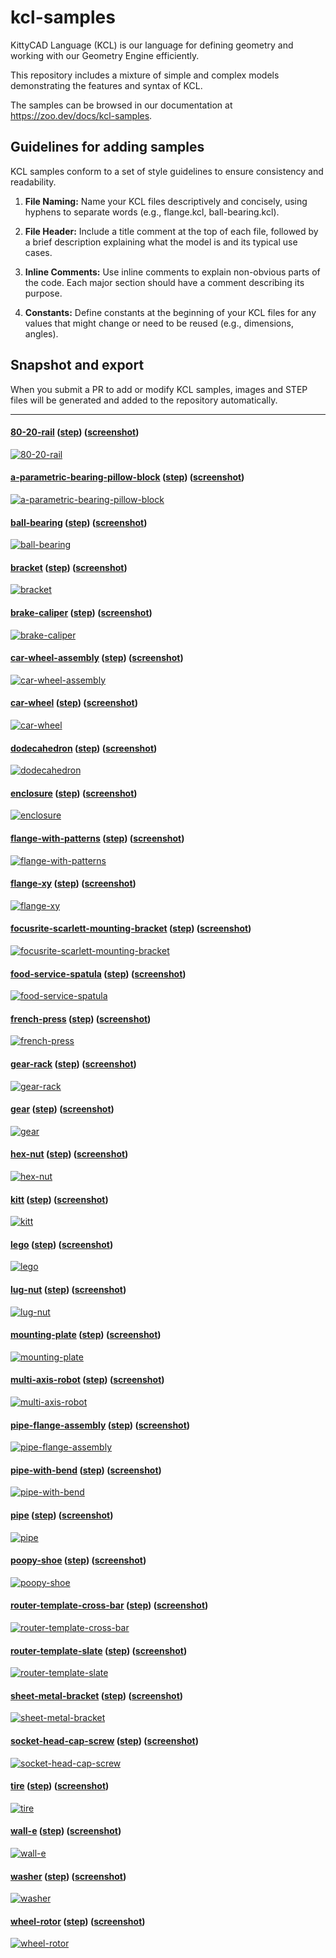 # kcl-samples

KittyCAD Language (KCL) is our language for defining geometry and working with our Geometry Engine efficiently.

This repository includes a mixture of simple and complex models demonstrating the features and syntax of KCL.

The samples can be browsed in our documentation at <https://zoo.dev/docs/kcl-samples>.

## Guidelines for adding samples

KCL samples conform to a set of style guidelines to ensure consistency and readability.

1. **File Naming:** Name your KCL files descriptively and concisely, using hyphens to separate words (e.g., flange.kcl, ball-bearing.kcl).

2. **File Header:** Include a title comment at the top of each file, followed by a brief description explaining what the model is and its typical use cases.

3. **Inline Comments:** Use inline comments to explain non-obvious parts of the code. Each major section should have a comment describing its purpose.

4. **Constants:** Define constants at the beginning of your KCL files for any values that might change or need to be reused (e.g., dimensions, angles).

## Snapshot and export

When you submit a PR to add or modify KCL samples, images and STEP files will be generated and added to the repository automatically.

---
#### [80-20-rail](./80-20-rail/80-20-rail.kcl) ([step](step/80-20-rail.step)) ([screenshot](screenshots/80-20-rail.png))
[![80-20-rail](screenshots/80-20-rail.png)](./80-20-rail/80-20-rail.kcl)
#### [a-parametric-bearing-pillow-block](./a-parametric-bearing-pillow-block/a-parametric-bearing-pillow-block.kcl) ([step](step/a-parametric-bearing-pillow-block.step)) ([screenshot](screenshots/a-parametric-bearing-pillow-block.png))
[![a-parametric-bearing-pillow-block](screenshots/a-parametric-bearing-pillow-block.png)](./a-parametric-bearing-pillow-block/a-parametric-bearing-pillow-block.kcl)
#### [ball-bearing](./ball-bearing/ball-bearing.kcl) ([step](step/ball-bearing.step)) ([screenshot](screenshots/ball-bearing.png))
[![ball-bearing](screenshots/ball-bearing.png)](./ball-bearing/ball-bearing.kcl)
#### [bracket](./bracket/bracket.kcl) ([step](step/bracket.step)) ([screenshot](screenshots/bracket.png))
[![bracket](screenshots/bracket.png)](./bracket/bracket.kcl)
#### [brake-caliper](./brake-caliper/brake-caliper.kcl) ([step](step/brake-caliper.step)) ([screenshot](screenshots/brake-caliper.png))
[![brake-caliper](screenshots/brake-caliper.png)](./brake-caliper/brake-caliper.kcl)
#### [car-wheel-assembly](./car-wheel-assembly/car-wheel-assembly.kcl) ([step](step/car-wheel-assembly.step)) ([screenshot](screenshots/car-wheel-assembly.png))
[![car-wheel-assembly](screenshots/car-wheel-assembly.png)](./car-wheel-assembly/car-wheel-assembly.kcl)
#### [car-wheel](./car-wheel/car-wheel.kcl) ([step](step/car-wheel.step)) ([screenshot](screenshots/car-wheel.png))
[![car-wheel](screenshots/car-wheel.png)](./car-wheel/car-wheel.kcl)
#### [dodecahedron](./dodecahedron/dodecahedron.kcl) ([step](step/dodecahedron.step)) ([screenshot](screenshots/dodecahedron.png))
[![dodecahedron](screenshots/dodecahedron.png)](./dodecahedron/dodecahedron.kcl)
#### [enclosure](./enclosure/enclosure.kcl) ([step](step/enclosure.step)) ([screenshot](screenshots/enclosure.png))
[![enclosure](screenshots/enclosure.png)](./enclosure/enclosure.kcl)
#### [flange-with-patterns](./flange-with-patterns/flange-with-patterns.kcl) ([step](step/flange-with-patterns.step)) ([screenshot](screenshots/flange-with-patterns.png))
[![flange-with-patterns](screenshots/flange-with-patterns.png)](./flange-with-patterns/flange-with-patterns.kcl)
#### [flange-xy](./flange-xy/flange-xy.kcl) ([step](step/flange-xy.step)) ([screenshot](screenshots/flange-xy.png))
[![flange-xy](screenshots/flange-xy.png)](./flange-xy/flange-xy.kcl)
#### [focusrite-scarlett-mounting-bracket](./focusrite-scarlett-mounting-bracket/focusrite-scarlett-mounting-bracket.kcl) ([step](step/focusrite-scarlett-mounting-bracket.step)) ([screenshot](screenshots/focusrite-scarlett-mounting-bracket.png))
[![focusrite-scarlett-mounting-bracket](screenshots/focusrite-scarlett-mounting-bracket.png)](./focusrite-scarlett-mounting-bracket/focusrite-scarlett-mounting-bracket.kcl)
#### [food-service-spatula](./food-service-spatula/food-service-spatula.kcl) ([step](step/food-service-spatula.step)) ([screenshot](screenshots/food-service-spatula.png))
[![food-service-spatula](screenshots/food-service-spatula.png)](./food-service-spatula/food-service-spatula.kcl)
#### [french-press](./french-press/french-press.kcl) ([step](step/french-press.step)) ([screenshot](screenshots/french-press.png))
[![french-press](screenshots/french-press.png)](./french-press/french-press.kcl)
#### [gear-rack](./gear-rack/gear-rack.kcl) ([step](step/gear-rack.step)) ([screenshot](screenshots/gear-rack.png))
[![gear-rack](screenshots/gear-rack.png)](./gear-rack/gear-rack.kcl)
#### [gear](./gear/gear.kcl) ([step](step/gear.step)) ([screenshot](screenshots/gear.png))
[![gear](screenshots/gear.png)](./gear/gear.kcl)
#### [hex-nut](./hex-nut/hex-nut.kcl) ([step](step/hex-nut.step)) ([screenshot](screenshots/hex-nut.png))
[![hex-nut](screenshots/hex-nut.png)](./hex-nut/hex-nut.kcl)
#### [kitt](./kitt/kitt.kcl) ([step](step/kitt.step)) ([screenshot](screenshots/kitt.png))
[![kitt](screenshots/kitt.png)](./kitt/kitt.kcl)
#### [lego](./lego/lego.kcl) ([step](step/lego.step)) ([screenshot](screenshots/lego.png))
[![lego](screenshots/lego.png)](./lego/lego.kcl)
#### [lug-nut](./lug-nut/lug-nut.kcl) ([step](step/lug-nut.step)) ([screenshot](screenshots/lug-nut.png))
[![lug-nut](screenshots/lug-nut.png)](./lug-nut/lug-nut.kcl)
#### [mounting-plate](./mounting-plate/mounting-plate.kcl) ([step](step/mounting-plate.step)) ([screenshot](screenshots/mounting-plate.png))
[![mounting-plate](screenshots/mounting-plate.png)](./mounting-plate/mounting-plate.kcl)
#### [multi-axis-robot](./multi-axis-robot/multi-axis-robot.kcl) ([step](step/multi-axis-robot.step)) ([screenshot](screenshots/multi-axis-robot.png))
[![multi-axis-robot](screenshots/multi-axis-robot.png)](./multi-axis-robot/multi-axis-robot.kcl)
#### [pipe-flange-assembly](./pipe-flange-assembly/pipe-flange-assembly.kcl) ([step](step/pipe-flange-assembly.step)) ([screenshot](screenshots/pipe-flange-assembly.png))
[![pipe-flange-assembly](screenshots/pipe-flange-assembly.png)](./pipe-flange-assembly/pipe-flange-assembly.kcl)
#### [pipe-with-bend](./pipe-with-bend/pipe-with-bend.kcl) ([step](step/pipe-with-bend.step)) ([screenshot](screenshots/pipe-with-bend.png))
[![pipe-with-bend](screenshots/pipe-with-bend.png)](./pipe-with-bend/pipe-with-bend.kcl)
#### [pipe](./pipe/pipe.kcl) ([step](step/pipe.step)) ([screenshot](screenshots/pipe.png))
[![pipe](screenshots/pipe.png)](./pipe/pipe.kcl)
#### [poopy-shoe](./poopy-shoe/poopy-shoe.kcl) ([step](step/poopy-shoe.step)) ([screenshot](screenshots/poopy-shoe.png))
[![poopy-shoe](screenshots/poopy-shoe.png)](./poopy-shoe/poopy-shoe.kcl)
#### [router-template-cross-bar](./router-template-cross-bar/router-template-cross-bar.kcl) ([step](step/router-template-cross-bar.step)) ([screenshot](screenshots/router-template-cross-bar.png))
[![router-template-cross-bar](screenshots/router-template-cross-bar.png)](./router-template-cross-bar/router-template-cross-bar.kcl)
#### [router-template-slate](./router-template-slate/router-template-slate.kcl) ([step](step/router-template-slate.step)) ([screenshot](screenshots/router-template-slate.png))
[![router-template-slate](screenshots/router-template-slate.png)](./router-template-slate/router-template-slate.kcl)
#### [sheet-metal-bracket](./sheet-metal-bracket/sheet-metal-bracket.kcl) ([step](step/sheet-metal-bracket.step)) ([screenshot](screenshots/sheet-metal-bracket.png))
[![sheet-metal-bracket](screenshots/sheet-metal-bracket.png)](./sheet-metal-bracket/sheet-metal-bracket.kcl)
#### [socket-head-cap-screw](./socket-head-cap-screw/socket-head-cap-screw.kcl) ([step](step/socket-head-cap-screw.step)) ([screenshot](screenshots/socket-head-cap-screw.png))
[![socket-head-cap-screw](screenshots/socket-head-cap-screw.png)](./socket-head-cap-screw/socket-head-cap-screw.kcl)
#### [tire](./tire/tire.kcl) ([step](step/tire.step)) ([screenshot](screenshots/tire.png))
[![tire](screenshots/tire.png)](./tire/tire.kcl)
#### [wall-e](./wall-e/wall-e.kcl) ([step](step/wall-e.step)) ([screenshot](screenshots/wall-e.png))
[![wall-e](screenshots/wall-e.png)](./wall-e/wall-e.kcl)
#### [washer](./washer/washer.kcl) ([step](step/washer.step)) ([screenshot](screenshots/washer.png))
[![washer](screenshots/washer.png)](./washer/washer.kcl)
#### [wheel-rotor](./wheel-rotor/wheel-rotor.kcl) ([step](step/wheel-rotor.step)) ([screenshot](screenshots/wheel-rotor.png))
[![wheel-rotor](screenshots/wheel-rotor.png)](./wheel-rotor/wheel-rotor.kcl)
